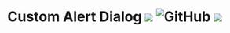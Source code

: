 # Custom Alert Dialog [![](https://jitpack.io/v/dyablo619/Custom-Alert-Dialog.svg)](https://jitpack.io/#dyablo619/Custom-Alert-Dialog) ![GitHub](https://img.shields.io/github/license/dyablo619/Custom-Alert-Dialog?style=flat-square) [![](https://jitci.com/gh/dyablo619/Custom-Alert-Dialog/svg)](https://jitci.com/gh/dyablo619/Custom-Alert-Dialog)